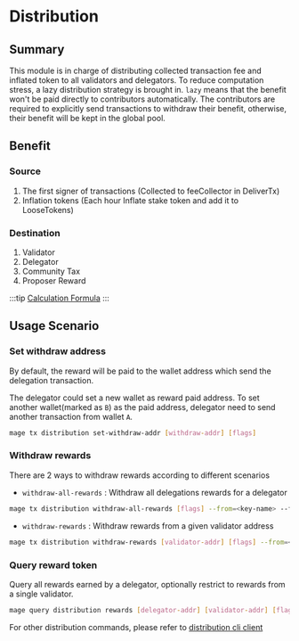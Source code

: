 # Distribution

## Summary

This module is in charge of distributing collected transaction fee and inflated token to all validators and delegators. To reduce computation stress, a lazy distribution strategy is brought in. `lazy` means that the benefit won't be paid directly to contributors automatically. The contributors are required to explicitly send transactions to withdraw their benefit, otherwise, their benefit will be kept in the global pool.

## Benefit

### Source

1. The first signer of transactions (Collected to feeCollector in DeliverTx)
2. Inflation tokens (Each hour Inflate stake token and add it to LooseTokens)

### Destination

1. Validator
2. Delegator
3. Community Tax
4. Proposer Reward

:::tip
[Calculation Formula](../concepts/general-concepts.md#staking-rewards-calculation-formula)
:::

## Usage Scenario

### Set withdraw address

By default, the reward will be paid to the wallet address which send the delegation transaction.

The delegator could set a new wallet as reward paid address. To set another wallet(marked as `B`) as the paid address, delegator need to send another transaction from wallet `A`.

```bash
mage tx distribution set-withdraw-addr [withdraw-addr] [flags]
```  

### Withdraw rewards

There are 2 ways to withdraw rewards according to different scenarios

- `withdraw-all-rewards` : Withdraw all delegations rewards for a delegator

```bash
mage tx distribution withdraw-all-rewards [flags] --from=<key-name> --fees=0.3mage --chain-id=warmage
```

- `withdraw-rewards` : Withdraw rewards from a given validator address

```bash
mage tx distribution withdraw-rewards [validator-addr] [flags] --from=<key-name> --fees=0.3mage --chain-id=warmage
```

### Query reward token

Query all rewards earned by a delegator, optionally restrict to rewards from a single validator.

```bash
mage query distribution rewards [delegator-addr] [validator-addr] [flags]
```

For other distribution commands, please refer to [distribution cli client](../cli-client/distribution.md)
